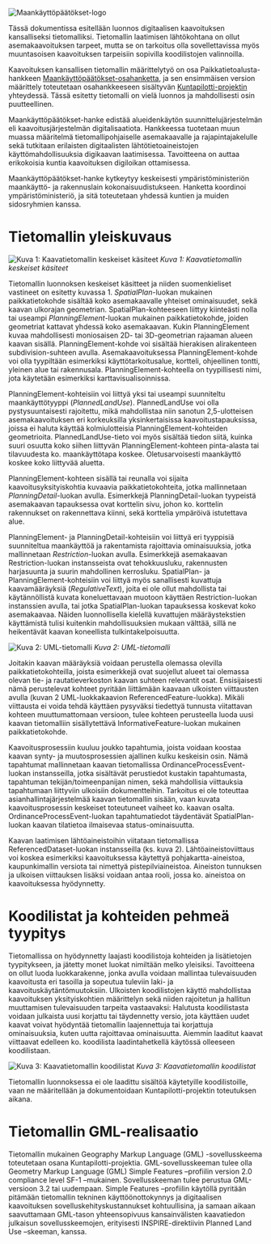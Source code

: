 ![Maankäyttöpäätökset-logo](images/maankayttopaatokset_logo.png)

Tässä dokumentissa esitellään luonnos digitaalisen kaavoituksen kansalliseksi tietomalliksi. Tietomallin laatimisen lähtökohtana on ollut asemakaavoituksen tarpeet, mutta se on tarkoitus olla sovellettavissa myös muuntasoisen kaavoituksen tarpeisiin sopivilla koodilistojen valinnoilla.

Kaavoituksen kansallisen tietomallin määrittelytyö on osa Paikkatietoalusta-hankkeen [Maankäyttöpäätökset-osahanketta](http://maankaytto.paikkatietoalusta.fi/), ja sen ensimmäisen version määrittely toteutetaan osahankkeeseen sisältyvän [Kuntapilotti-projektin](http://maankaytto.paikkatietoalusta.fi/kuntapilotti) yhteydessä. Tässä esitetty tietomalli on vielä luonnos ja mahdollisesti osin puutteellinen.

Maankäyttöpäätökset-hanke edistää alueidenkäytön suunnittelujärjestelmän eli kaavoitusjärjestelmän digitalisaatiota. Hankkeessa tuotetaan muun muassa määritelmä tietomallipohjaiselle asemakaavalle ja rajapintajakelulle sekä tutkitaan erilaisten digitaalisten lähtötietoaineistojen käyttömahdollisuuksia digikaavan laatimisessa. Tavoitteena on auttaa erikokoisia kuntia kaavoituksen digiloikan ottamisessa.

Maankäyttöpäätökset-hanke kytkeytyy keskeisesti ympäristöministeriön maankäyttö- ja rakennuslain kokonaisuudistukseen. Hanketta koordinoi ympäristöministeriö, ja sitä toteutetaan yhdessä kuntien ja muiden sidosryhmien kanssa.


# Tietomallin yleiskuvaus

![Kuva 1: Kaavatietomallin keskeiset käsiteet](images/tietomalli-keskeiset-kasitteet.png)
*Kuva 1: Kaavatietomallin keskeiset käsiteet*

Tietomallin luonnoksen keskeiset käsitteet ja niiden suomenkieliset vastineet on esitetty kuvassa 1. *SpatialPlan*-luokan mukainen paikkatietokohde sisältää koko asemakaavalle yhteiset ominaisuudet, sekä kaavan ulkorajan geometrian. SpatialPlan-kohteeseen liittyy kiinteästi nolla tai useampi *PlanningElement*-luokan mukainen paikkatietokohde, joiden geometriat kattavat yhdessä koko asemakaavan. Kukin PlanningElement kuvaa mahdollisesti moniosaisen 2D- tai 3D-geometrian rajaaman alueen kaavan sisällä. PlanningElement-kohde voi sisältää hierakisen alirakenteen subdivision-suhteen avulla. Asemakaavoituksessa PlanningElement-kohde voi olla tyypiltään esimerkiksi käyttötarkoitusalue, kortteli, ohjeellinen tontti, yleinen alue tai rakennusala. PlanningElement-kohteella on tyypillisesti nimi, jota käytetään esimerkiksi karttavisualisoinnissa.

PlanningElement-kohteisiin voi liittyä yksi tai useampi suunniteltu maankäyttötyyppi (*PlannedLandUse*).
PlannedLandUse voi olla pystysuuntaisesti rajoitettu, mikä mahdollistaa niin sanotun 2,5-ulotteisen asemakaavoituksen eri korkeuksilla yksinkertaisissa kaavoitustapauksissa, joissa ei haluta käyttää kolmiulotteisia PlanningElement-kohteiden geometrioita. PlannedLandUse-tieto voi myös sisältää tiedon siitä, kuinka suuri osuutta koko siihen liittyvän PlanningElement-kohteen pinta-alasta tai tilavuudesta ko. maankäyttötapa koskee. Oletusarvoisesti maankäyttö koskee koko liittyvää aluetta.

PlanningElement-kohteen sisällä tai reunalla voi sijaita kaavoitusyksityiskohtia kuvaavia paikkatietokohteita, jotka mallinnetaan *PlanningDetail*-luokan avulla. Esimerkkejä PlanningDetail-luokan tyypeistä asemakaavan tapauksessa ovat korttelin sivu, johon ko. korttelin rakennukset on rakennettava kiinni, sekä korttelia ympäröivä istutettava alue.

PlanningElement- ja PlanningDetail-kohteisiin voi liittyä eri tyyppisiä suunniteltua maankäyttöä ja rakentamista rajoittavia ominaisuuksia, jotka mallinnetaan *Restriction*-luokan avulla. Esimerkkejä asemakaavan Restriction-luokan instansseista ovat tehokkuusluku, rakennusten harjasuunta ja suurin mahdollinen kerrosluku. SpatialPlan- ja PlanningElement-kohteisiin voi liittyä myös sanallisesti kuvattuja kaavamääräyksiä (*RegulativeText*), joita ei ole ollut mahdollista tai käytännöllistä kuvata koneluettavaan muotoon käyttäen Restriction-luokan instanssien avulla, tai jotka SpatialPlan-luokan tapauksessa koskevat koko asemakaavaa. Näiden luonnollisella kielellä kuvattujen määräystekstien käyttämistä tulisi kuitenkin mahdollisuuksien mukaan välttää, sillä ne heikentävät kaavan koneellista tulkintakelpoisuutta.

![Kuva 2: UML-tietomalli](images/tietomalli-uml-no-comments.png)
*Kuva 2: UML-tietomalli*

Joitakin kaavan määräyksiä voidaan perustella olemassa olevilla paikkatietokohteilla, joista esimerkkejä ovat suojellut alueet tai olemassa olevan tie- ja rautatieverkoston kaavan suhteen relevantit osat. Ensisijaisesti nämä perustelevat kohteet pyritään liittämään kaavaan ulkoisten viittausten avulla (kuvan 2 UML-luokkakaavion ReferencedFeature-luokka). Mikäli viittausta ei voida tehdä käyttäen pysyväksi tiedettyä tunnusta viitattavan kohteen muuttumattomaan versioon, tulee kohteen perusteella luoda uusi kaavan tietomalliin sisällytettävä InformativeFeature-luokan mukainen paikkatietokohde.

Kaavoitusprosessiin kuuluu joukko tapahtumia, joista voidaan koostaa kaavan synty- ja muutosprosessien ajallinen kulku keskeisin osin. Nämä tapahtumat mallinnetaan kaavan tietomallissa OrdinanceProcessEvent-luokan instansseilla, jotka sisältävät perustiedot kustakin tapahtumasta, tapahtuman tekijän/toimeenpanijan nimen, sekä mahdollisia viittauksia tapahtumaan liittyviin ulkoisiin dokumentteihin. Tarkoitus ei ole toteuttaa asianhallintajärjestelmää kaavan tietomallin sisään, vaan kuvata kaavoitusprosessin keskeiset toteutuneet vaiheet ko. kaavan osalta. OrdinanceProcessEvent-luokan tapahtumatiedot täydentävät SpatialPlan-luokan kaavan tilatietoa ilmaisevaa status-ominaisuutta.

Kaavan laatimisen lähtöaineistoihin viitataan tietomallissa ReferencedDataset-luokan instansseilla (ks. kuva 2). Lähtöaineistoviittaus voi koskea esimerkiksi kaavoituksessa käytettyä pohjakartta-aineistoa, kaupunkimallin versiota tai nimettyä pistepilviaineistoa. Aineiston tunnuksen ja ulkoisen viittauksen lisäksi voidaan antaa rooli, jossa ko. aineistoa on kaavoituksessa hyödynnetty.

# Koodilistat ja kohteiden pehmeä tyypitys

Tietomallissa on hyödynnetty laajasti koodilistoja kohteiden ja lisätietojen tyypitykseen, ja jätetty monet luokat nimiltään melko yleisiksi. Tavoitteena on ollut luoda luokkarakenne, jonka avulla voidaan mallintaa tulevaisuuden kaavoitusta eri tasoilla ja sopeutua tuleviin laki- ja kaavoituskäytäntömuutoksiin. Ulkoisten koodilistojen käyttö mahdollistaa kaavoituksen yksityiskohtien määrittelyn sekä niiden rajoitetun ja hallitun muuttamisen tulevaisuuden tarpeita vastaavaksi: Halutusta koodilistasta voidaan julkaista uusi korjattu tai täydennetty versio, jota käyttäen uudet kaavat voivat hyödyntää tietomallin laajennettuja tai korjattuja ominaisuuksia, kuten uutta rajoittavaa ominaisuutta. Aiemmin laaditut kaavat viittaavat edelleen ko. koodilista laadintahetkellä käytössä olleeseen koodilistaan.

![Kuva 3: Kaavatietomallin koodilistat](images/tietomallin-koodilistat-kaikki.png)
*Kuva 3: Kaavatietomallin koodilistat*

Tietomallin luonnoksessa ei ole laadittu sisältöä käytetyille koodilistoille, vaan ne määritellään ja dokumentoidaan Kuntapilotti-projektin toteutuksen aikana.

# Tietomallin GML-realisaatio

Tietomallin mukainen Geography Markup Language (GML) -sovellusskeema toteutetaan osana Kuntapilotti-projektia. GML-sovellusskeeman tulee olla Geometry Markup Language (GML) Simple Features –profiilin version 2.0 compliance level SF-1 –mukainen. Sovellusskeeman tulee perustua GML-versioon 3.2 tai uudempaan. Simple Features –profiilin käytöllä pyritään pitämään tietomallin tekninen käyttöönottokynnys ja digitaalisen kaavoituksen sovelluskehityskustannukset kohtuullisina, ja samaan aikaan saavuttamaan GML-tason yhteensopivuus kansainvälisten kaavatiedon julkaisun sovellusskeemojen, erityisesti INSPIRE-direktiivin Planned Land Use –skeeman, kanssa.
